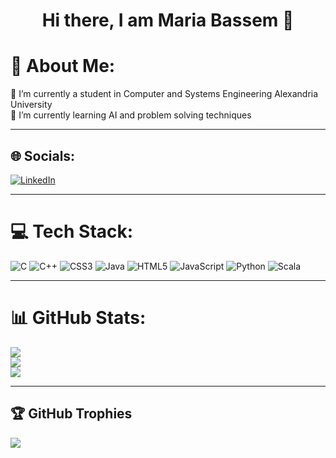 <h1 align="center">Hi there, I am Maria Bassem 👋</h1> 


# 💫 About Me:
🔭 I’m currently a student in Computer and Systems Engineering Alexandria University<br>🌱 I’m currently learning AI and problem solving techniques

---

## 🌐 Socials:
[![LinkedIn](https://img.shields.io/badge/LinkedIn-%230077B5.svg?logo=linkedin&logoColor=white)](https://www.linkedin.com/in/maria-bassem-6931a3246/) 

---

# 💻 Tech Stack:
![C](https://img.shields.io/badge/c-%2300599C.svg?style=for-the-badge&logo=c&logoColor=white) ![C++](https://img.shields.io/badge/c++-%2300599C.svg?style=for-the-badge&logo=c%2B%2B&logoColor=white) ![CSS3](https://img.shields.io/badge/css3-%231572B6.svg?style=for-the-badge&logo=css3&logoColor=white) ![Java](https://img.shields.io/badge/java-%23ED8B00.svg?style=for-the-badge&logo=java&logoColor=white) ![HTML5](https://img.shields.io/badge/html5-%23E34F26.svg?style=for-the-badge&logo=html5&logoColor=white) ![JavaScript](https://img.shields.io/badge/javascript-%23323330.svg?style=for-the-badge&logo=javascript&logoColor=%23F7DF1E) ![Python](https://img.shields.io/badge/python-3670A0?style=for-the-badge&logo=python&logoColor=ffdd54) ![Scala](https://img.shields.io/badge/scala-%23DC322F.svg?style=for-the-badge&logo=scala&logoColor=white)

---

# 📊 GitHub Stats:
![](https://github-readme-stats.vercel.app/api?username=MariaBassem123&theme=radical&hide_border=false&include_all_commits=false&count_private=false)<br/>
![](https://github-readme-streak-stats.herokuapp.com/?user=MariaBassem123&theme=radical&hide_border=false)<br/>
![](https://github-readme-stats.vercel.app/api/top-langs/?username=MariaBassem123&theme=radical&hide_border=false&include_all_commits=false&count_private=false&layout=compact)

---

## 🏆 GitHub Trophies
![](https://github-profile-trophy.vercel.app/?username=MariaBassem123&theme=radical&no-frame=false&no-bg=true&margin-w=4)

<!-- Proudly created with GPRM ( https://gprm.itsvg.in ) -->
